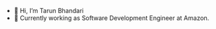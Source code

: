 - 👋 Hi, I’m Tarun Bhandari
- 👀 Currently working as Software Development Engineer at Amazon.

<!---
ronythakur/ronythakur is a ✨ special ✨ repository because its `README.md` (this file) appears on your GitHub profile.
You can click the Preview link to take a look at your changes.
--->

